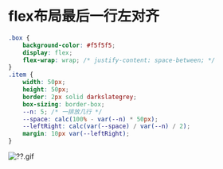 # flex布局最后一行左对齐

```css
.box {
    background-color: #f5f5f5;
    display: flex;
    flex-wrap: wrap; /* justify-content: space-between; */
}
.item {
    width: 50px;
    height: 50px;
    border: 2px solid darkslategrey;
    box-sizing: border-box;
    --n: 5; /* 一排放几行 */
    --space: calc(100% - var(--n) * 50px); 
    --leftRight: calc(var(--space) / var(--n) / 2); 
    margin: 10px var(--leftRight);
}
```

![??.gif](https://gitee.com/xarzhi/picture/raw/master/img/62330a7c8f9344f7bb3a3ff272458df0~tplv-k3u1fbpfcp-jj-mark:3024:0:0:0:q75.awebp)